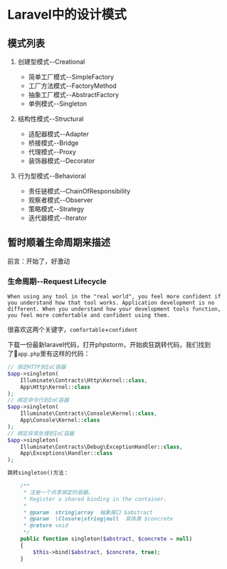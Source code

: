 # Laravel中的设计模式

## 模式列表

1. 创建型模式--Creational

    * 简单工厂模式--SimpleFactory
    * 工厂方法模式--FactoryMethod
    * 抽象工厂模式--AbstractFactory
    * 单例模式--Singleton

2. 结构性模式--Structural

    * 适配器模式--Adapter
    * 桥接模式--Bridge
    * 代理模式--Proxy
    * 装饰器模式--Decorator

3. 行为型模式--Behavioral

    * 责任链模式--ChainOfResponsibility
    * 观察者模式--Observer
    * 策略模式--Strategy
    * 迭代器模式--Iterator

## 暂时顺着生命周期来描述

前言：开始了，好激动

### 生命周期--Request Lifecycle

    When using any tool in the "real world", you feel more confident if you understand how that tool works. Application development is no different. When you understand how your development tools function, you feel more comfortable and confident using them.

很喜欢这两个关键字，`comfortable`+`confident`

下载一份最新laravel代码，打开phpstorm，开始疯狂跳转代码，我们找到了`app.php`里有这样的代码：

```php
// 绑定HTTP到IoC容器
$app->singleton(
    Illuminate\Contracts\Http\Kernel::class,
    App\Http\Kernel::class
);
// 绑定命令行到IoC容器
$app->singleton(
    Illuminate\Contracts\Console\Kernel::class,
    App\Console\Kernel::class
);
// 绑定异常处理到IoC容器
$app->singleton(
    Illuminate\Contracts\Debug\ExceptionHandler::class,
    App\Exceptions\Handler::class
);

跳转singleton()方法：

    /**
     * 注册一个共享绑定的容器。
     * Register a shared binding in the container.
     *
     * @param  string|array  抽象接口 $abstract
     * @param  \Closure|string|null  具体类 $concrete
     * @return void
     */
    public function singleton($abstract, $concrete = null)
    {
        $this->bind($abstract, $concrete, true);
    }

```
